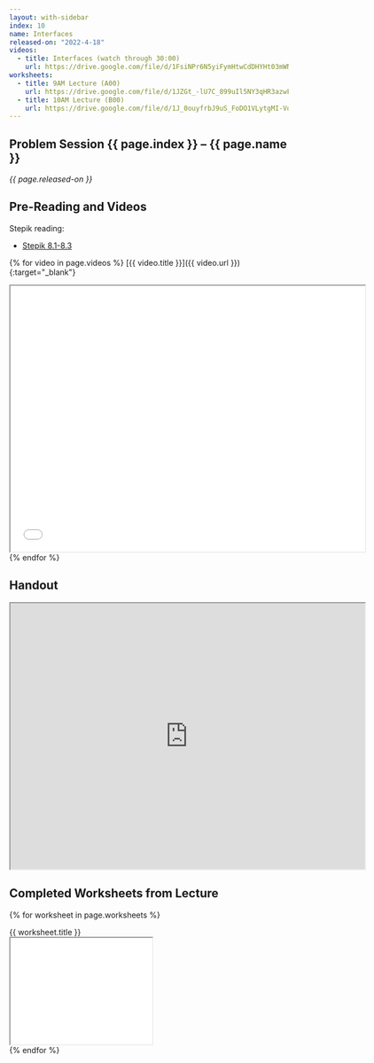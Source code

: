 ```yaml
---
layout: with-sidebar
index: 10
name: Interfaces
released-on: "2022-4-18"
videos:
  - title: Interfaces (watch through 30:00)
    url: https://drive.google.com/file/d/1FsiNPr6N5yiFymHtwCdDHYHt03mWNw_Q
worksheets:
  - title: 9AM Lecture (A00)
    url: https://drive.google.com/file/d/1JZGt_-lU7C_899uIl5NY3qHR3azwFzpX
  - title: 10AM Lecture (B00)
    url: https://drive.google.com/file/d/1J_0ouyfrbJ9uS_FoDO1VLytgMI-VoonV
---
```


## Problem Session {{ page.index }} – {{ page.name }}

_{{ page.released-on }}_

## Pre-Reading and Videos

Stepik reading:
- [Stepik 8.1-8.3](https://stepik.org/lesson/574307/step/1?unit=568892)

{% for video in page.videos %}
[{{ video.title }}]({{ video.url }}){:target="_blank"}

<iframe src="{{ video.url }}/preview" width="640" height="480" allow="autoplay"></iframe>
{% endfor %}

## Handout

<iframe src="https://drive.google.com/file/d/1nUCwjiK6tzwEyRciOayfLks_7hh-Hfxs/preview" width="640" height="480" allow="autoplay"></iframe>

## Completed Worksheets from Lecture

{% for worksheet in page.worksheets %}
<div class="worksheetBox">
{{ worksheet.title }}
<br>
<iframe src="{{ worksheet.url }}/preview" width="256" height="192" allow="autoplay"></iframe>
</div>
{% endfor %}